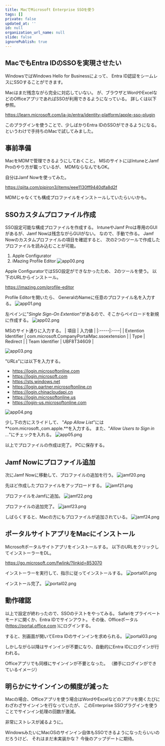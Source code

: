 ```yaml
---
title: MacでMicrosoft Enterprise SSOを使う
tags: []
private: false
updated_at: ''
id: null
organization_url_name: null
slide: false
ignorePublish: true
---
```

## MacでもEntra IDのSSOを実現させたい
WindowsではWindows Hello for Businessによって、
Entra ID認証をシームレスにSSOすることができます。

Macはまだ残念ながら完全に対応していない。
が、ブラウザとWordやExcelなどのOfficeアプリであればSSOが利用できるようになっている。
詳しくは以下参照。

https://learn.microsoft.com/ja-jp/entra/identity-platform/apple-sso-plugin


このプラグインを使うことで、少しばかりEntra IDのSSOができるようになる。
というわけで手持ちのMacで試してみました。

## 事前準備
MacをMDMで管理できるようにしておくこと。
MSのサイトにはIntuneとJamf Proのやり方が載っているが、
MDMならなんでもOK。

自分はJamf Nowを使ってみた。

https://qiita.com/pipiron3/items/eee1130ff9440dfa8d2f


MDMじゃなくても構成プロファイルをインストールしていたらいいかも。

## SSOカスタムプロファイル作成
SSO設定可能な構成プロファイルを作成する。
IntuneやJamf Proは専用のGUIがあるが、Jamf Nowは残念ながらGUIがない。
なので、手動で作る。
Jamf Nowのカスタムプロファイルの項目を確認すると、
次の2つのツールで作成したプロファイルを読み込むことが可能。
1. Apple Configurator
2. iMazing Profile Editor
![app00.png](https://qiita-image-store.s3.ap-northeast-1.amazonaws.com/0/329638/30268016-c7a0-35f8-d644-87902572fb7a.png)

Apple ConfiguratorではSSO設定ができなかったため、
2のツールを使う。
以下のURLからインストール。

https://imazing.com/profile-editor


Profile Editorを開いたら、
GeneralのNameに任意のプロファイル名を入力する。
![app01.png](https://qiita-image-store.s3.ap-northeast-1.amazonaws.com/0/329638/6e3f31d7-4729-393a-983e-03cb5364b580.png)

左ペインに"*Single Sign-On Extention*"があるので、そこからペイロードを新規に作成する。
![app02.png](https://qiita-image-store.s3.ap-northeast-1.amazonaws.com/0/329638/fa636182-dd26-ec8a-fd68-403babb2b225.png)

MSのサイト通りに入力する。
| 項目 | 入力値 | 
|:-----|:----|
| Extention Identifier | com.microsoft.CompanyPortalMac.ssoextension |
| Type | Redirect |
| Team Identifier | UBF8T346G9 |

![app03.png](https://qiita-image-store.s3.ap-northeast-1.amazonaws.com/0/329638/349437b3-9e7b-91cb-1771-2a2382791443.png)


"*URLs*"には以下を入力する。
- https://login.microsoftonline.com
- https://login.microsoft.com
- https://sts.windows.net
- https://login.partner.microsoftonline.cn
- https://login.chinacloudapi.cn
- https://login.microsoftonline.us
- https://login-us.microsoftonline.com

![app04.png](https://qiita-image-store.s3.ap-northeast-1.amazonaws.com/0/329638/b428a4ee-da6e-f489-3316-e0e33ea66f49.png)

少し下の方にスライドして、
"*App Allow List*"には**com.microsoft.,com.apple.**を入力する。
また、"*Allow Users to Sign in ...*"にチェックを入れる。
![app05.png](https://qiita-image-store.s3.ap-northeast-1.amazonaws.com/0/329638/1333f48e-4ced-f3ac-acbc-3a49e5d42cdc.png)

以上でプロファイルの作成は完了。
PCに保存する。

## Jamf Nowにプロファイル追加
次にJamf Nowに移動して、プロファイルの追加を行う。
![jamf20.png](https://qiita-image-store.s3.ap-northeast-1.amazonaws.com/0/329638/571b6423-3b7b-1cfe-b247-39ebe0c4a51a.png)

先ほど作成したプロファイルをアップロードする。
![jamf21.png](https://qiita-image-store.s3.ap-northeast-1.amazonaws.com/0/329638/fc686266-1288-107a-e8a0-38282ba554ff.png)

プロファイルをJamfに追加。
![jamf22.png](https://qiita-image-store.s3.ap-northeast-1.amazonaws.com/0/329638/7d09b023-a7d5-000f-4207-3ca69bf4b6c4.png)

プロファイルの追加完了。
![jamf23.png](https://qiita-image-store.s3.ap-northeast-1.amazonaws.com/0/329638/2376715d-65d4-1dfc-7da8-960ee99db2eb.png)

しばらくすると、Macの方にもプロファイルが追加されている。
![jamf24.png](https://qiita-image-store.s3.ap-northeast-1.amazonaws.com/0/329638/46d50933-911d-ecc7-a15d-ddd1e3671aa2.png)

## ポータルサイトアプリをMacにインストール
Microsoftポータルサイトアプリをインストールする。
以下のURLをクリックしてインストーラーをDL。

https://go.microsoft.com/fwlink/?linkid=853070


インストーラーを実行して、指示に従ってインストールする。
![portal01.png](https://qiita-image-store.s3.ap-northeast-1.amazonaws.com/0/329638/29ab50b7-1e9c-8dad-a23f-be894cfa6b9f.png)

インストール完了。
![portal02.png](https://qiita-image-store.s3.ap-northeast-1.amazonaws.com/0/329638/78523f21-b792-4dbe-600f-431b81538bc9.png)

## 動作確認
以上で設定が終わったので、SSOのテストをやってみる。
Safariをプライベートモードに開くか、Entra IDでサインアウト。
その後、Officeポータル(https://portal.office.com )にログインする。

すると、別画面が開いてEntra IDのサインインを求められる。
![portal03.png](https://qiita-image-store.s3.ap-northeast-1.amazonaws.com/0/329638/f3b8e075-5a1b-916b-a8a1-fc3e92a21c97.png)

しかしながら以降はサインインが不要になり、自動的にEntra IDにログインが行われる。

Officeアプリでも同様にサインインが不要となった。
（勝手にログインができているイメージ）

## 明らかにサインインの頻度が減った
Macの場合、Officeアプリを使う場合はWordやExcelなどのアプリを開くたびに
わざわざサインインを行なっていたが、
このEnterprise SSOプラグインを使うことでサインイン処理の回数が激減。

非常にストレスが減るように。

WindowsみたいにMacOSのサインイン自体もSSOできるようになったらいいのだろうけど、
それはまだ未実装かな？
今後のアップデートに期待。